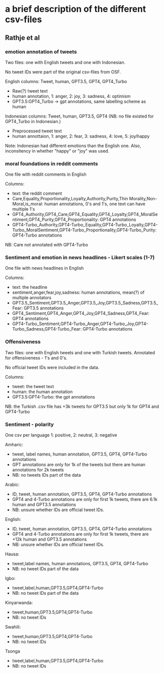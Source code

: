# a brief description of the different csv-files


## Rathje et al
### emotion annotation of tweets
Two files: one with English tweets and one with Indonesian. 

No tweet IDs were part of the original csv-files from OSF. 

English columns: Tweet, human, GPT3.5, GPT4, GPT4_Turbo
- Raw(?) tweet text
- human annotation, 1: anger, 2: joy, 3: sadness, 4: optimism
- GPT3.5:GPT4_Turbo -> gpt annotations, same labelling scheme as human

Indonesian columns: Tweet, human, GPT3.5, GPT4 (NB: no file existed for GPT4_Turbo in Indonesian.)
- Preprocessed tweet text 
- human annottaion, 1: anger, 2: fear, 3: sadness, 4: love, 5: joy/happy

Note: Indonesian had different emotions than the English one. Also, inconsitency in whether "happy" or "joy" was used. 


### moral foundations in reddit comments
One file with reddit comments in English

Columns: 
- text: the reddit comment
- Care,Equality,Proportionality,Loyalty,Authority,Purity,Thin Morality,Non-Moral,is_moral: human annotations, 0's and 1's, one text can have multiple 1's 
- GPT4_Authority,GPT4_Care,GPT4_Equality,GPT4_Loyalty,GPT4_MoralSentiment,GPT4_Purity,GPT4_Proportionality: GPT4 annotations 
- GPT4-Turbo_Authority,GPT4-Turbo_Equality,GPT4-Turbo_Loyalty,GPT4-Turbo_MoralSentiment,GPT4-Turbo_Proportionality,GPT4-Turbo_Purity: GPT4-Turbo annotations

NB: Care not annotated with GPT4-Turbo

### Sentiment and emotion in news headlines - Likert scales (1-7)
One file with news headlines in English

Columns: 
- text: the headline 
- sentiment,anger,fear,joy,sadness: human annotations, mean(?) of multiple annotators
- GPT3.5_Sentiment,GPT3.5_Anger,GPT3.5_Joy,GPT3.5_Sadness,GPT3.5_Fear: GPT3.5 annotations
- GPT4_Sentiment,GPT4_Anger,GPT4_Joy,GPT4_Sadness,GPT4_Fear: GPT4 annotations
- GPT4-Turbo_Sentiment,GPT4-Turbo_Anger,GPT4-Turbo_Joy,GPT4-Turbo_Sadness,GPT4-Turbo_Fear: GPT4-Turbo annotations

### Offensiveness 
Two files: one with English tweets and one with Turkish tweets.
Annotated for offensiveness - 1's and 0's. 

No official tweet IDs were included in the data. 

Columns: 
- tweet: the tweet text
- human: the human annotation
- GPT3.5:GPT4-Turbo: the gpt annotations

NB: the Turkish .csv file has +3k tweets for GPT3.5 but only 1k for GPT4 and GPT4-Turbo 

### Sentiment - polarity
 One csv per language 
 1: positive, 2: neutral, 3: negative

 Amharic:
 - tweet, label names, human annotation, GPT3.5, GPT4, GPT4-Turbo annotations
 - GPT annotations are only for 1k of the tweets but there are human annotations for 2k tweets
 - NB: no tweets IDs part of the data

Arabic:
- ID, tweet, human annotation, GPT3.5, GPT4, GPT4-Turbo annotations
- GPT4 and 4-Turbo annotations are only for first 1k tweets, there are 6.1k human and GPT3.5 annotations
- NB: unsure whether IDs are official tweet IDs. 

English:
- ID, tweet, human annotation, GPT3.5, GPT4, GPT4-Turbo annotations
- GPT4 and 4-Turbo annotations are only for first 1k tweets, there are +12k human and GPT3.5 annotations
- NB: unsure whether IDs are official tweet IDs. 

Hausa:
- tweet,label names, human annotations, GPT3.5, GPT4, GPT4-Turbo
- NB: no tweet IDs part of the data 

Igbo:
- tweet,label,human,GPT3.5,GPT4,GPT4-Turbo
- NB: no tweet IDs part of the data 

 Kinyarwanda:
- tweet,human,GPT3.5,GPT4,GPT4-Turbo
- NB: no tweet IDs 

Swahili:
- tweet,human,GPT3.5,GPT4,GPT4-Turbo
- NB: no tweet IDs 

Tsonga
- tweet,label,human,GPT3.5,GPT4,GPT4-Turbo
- NB: no tweet IDs


